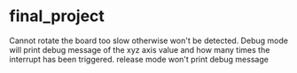 # final_project
 
Cannot rotate the board too slow otherwise won't be detected.
Debug mode will print debug message of the xyz axis value and how many times the interrupt has been triggered. release mode won't print debug message
